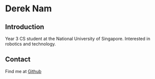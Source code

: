 # Derek Nam

## Introduction

Year 3 CS student at the National University of Singapore. Interested in
robotics and technology.

## Contact 

Find me at [Github](https://github.com/500poundbear/)
